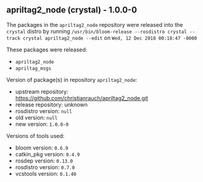 ## apriltag2_node (crystal) - 1.0.0-0

The packages in the `apriltag2_node` repository were released into the `crystal` distro by running `/usr/bin/bloom-release --rosdistro crystal --track crystal apriltag2_node --edit` on `Wed, 12 Dec 2018 00:18:47 -0000`

These packages were released:
- `apriltag2_node`
- `apriltag_msgs`

Version of package(s) in repository `apriltag2_node`:

- upstream repository: https://github.com/christianrauch/apriltag2_node.git
- release repository: unknown
- rosdistro version: `null`
- old version: `null`
- new version: `1.0.0-0`

Versions of tools used:

- bloom version: `0.6.9`
- catkin_pkg version: `0.4.9`
- rosdep version: `0.13.0`
- rosdistro version: `0.7.0`
- vcstools version: `0.1.40`


